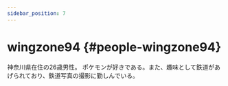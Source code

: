 ```yaml
---
sidebar_position: 7
---
```


# wingzone94 {#people-wingzone94}

神奈川県在住の26歳男性。
ポケモンが好きである。また、趣味として鉄道があげられており、鉄道写真の撮影に勤しんでいる。

